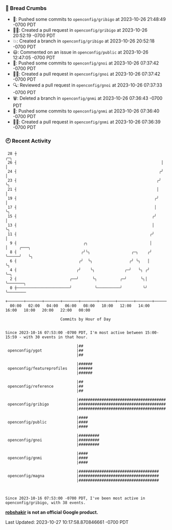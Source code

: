 ### 🍞 Bread Crumbs

 * 🚢: Pushed some commits to `openconfig/gribigo` at 2023-10-26 21:48:49 -0700 PDT
 * ✍🏼: Created a pull request in `openconfig/gribigo` at 2023-10-26 20:52:19 -0700 PDT
 * 💥: Created a branch in `openconfig/gribigo` at 2023-10-26 20:52:18 -0700 PDT
 * 😃: Commented on an issue in `openconfig/public` at 2023-10-26 12:47:05 -0700 PDT
 * 🚢: Pushed some commits to `openconfig/gnoi` at 2023-10-26 07:37:42 -0700 PDT
 * ✍🏼: Created a pull request in `openconfig/gnoi` at 2023-10-26 07:37:42 -0700 PDT
 * 🔍: Reviewed a pull request in  `openconfig/gnoi` at 2023-10-26 07:37:33 -0700 PDT
 * 🗑: Deleted a branch in `openconfig/gnmi` at 2023-10-26 07:36:43 -0700 PDT
 * 🚢: Pushed some commits to `openconfig/gnmi` at 2023-10-26 07:36:40 -0700 PDT
 * ✍🏼: Created a pull request in `openconfig/gnmi` at 2023-10-26 07:36:39 -0700 PDT

### 🕘 Recent Activity
```
 28 ┼                                                               ╭─╮
 26 ┤                                                               │ │
 24 ┤                                                              ╭╯ │
 23 ┤                                                             ╭╯  ╰╮
 21 ┤                                                             │    │
 19 ┤                                                            ╭╯    │
 17 ┤                                                            │     ╰╮
 15 ┤                                                           ╭╯      │
 13 ┤                                                           │       ╰╮
 11 ┤                                                          ╭╯        │
  9 ┤                             ╭╮                           │         │     ╭───╮
  8 ┤                            ╭╯╰╮                  ╭─╮    ╭╯         ╰─────╯   ╰╮
  6 ┤                           ╭╯  ╰╮                ╭╯ ╰╮   │                     ╰╮
  4 ┤                          ╭╯    ╰╮             ╭─╯   ╰╮ ╭╯                      ╰─╮
  2 ┤                       ╭──╯      ╰╮          ╭─╯      ╰╮│                         ╰───────╮
  0 ┼───────────────────────╯          ╰──────────╯         ╰╯                                 ╰────────
    +───────+───────+───────+───────+───────+───────+───────+───────+───────+───────+───────+───────+────
  00:00   02:00   04:00   06:00   08:00   10:00   12:00   14:00   16:00   18:00   20:00   22:00   00:00   

						Commits by Hour of Day


Since 2023-10-16 07:53:00 -0700 PDT, I'm most active between 15:00-15:59 - with 30 events in that hour.

```



```
                               |##
 openconfig/ygot               |##
                               |##

                               |######
 openconfig/featureprofiles    |######
                               |######

                               |##
 openconfig/reference          |##
                               |##

                               |######################################
 openconfig/gribigo            |######################################
                               |######################################

                               |####
 openconfig/public             |####
                               |####

                               |#########
 openconfig/gnoi               |#########
                               |#########

                               |####
 openconfig/gnmi               |####
                               |####

                               |###################################
 openconfig/magna              |###################################
                               |###################################



Since 2023-10-16 07:53:00 -0700 PDT, I've been most active in openconfig/gribigo, with 38 events.

```
**[robshakir](mailto:robjs@google.com) is not an official Google product.**  


Last Updated: 2023-10-27 10:17:58.870846661 -0700 PDT
